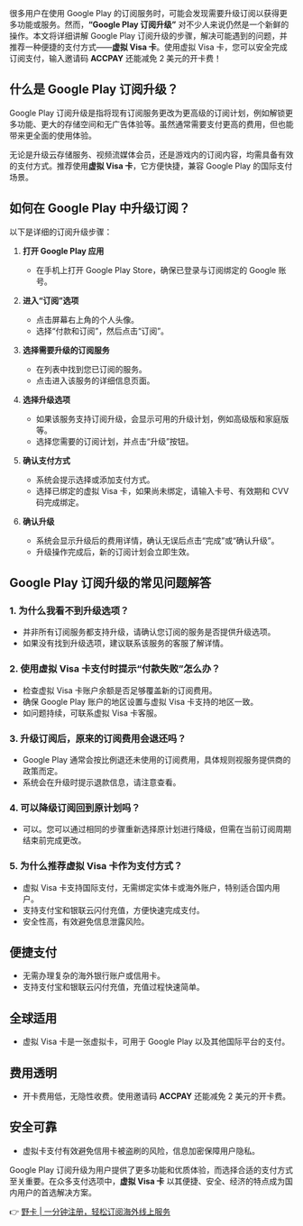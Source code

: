 很多用户在使用 Google Play 的订阅服务时，可能会发现需要升级订阅以获得更多功能或服务。然而，**“Google Play 订阅升级”** 对不少人来说仍然是一个新鲜的操作。本文将详细讲解 Google Play 订阅升级的步骤，解决可能遇到的问题，并推荐一种便捷的支付方式——**虚拟 Visa 卡**。使用虚拟 Visa 卡，您可以安全完成订阅支付，输入邀请码 **ACCPAY** 还能减免 2 美元的开卡费！

## 什么是 Google Play 订阅升级？

Google Play 订阅升级是指将现有订阅服务更改为更高级的订阅计划，例如解锁更多功能、更大的存储空间和无广告体验等。虽然通常需要支付更高的费用，但也能带来更全面的使用体验。

无论是升级云存储服务、视频流媒体会员，还是游戏内的订阅内容，均需具备有效的支付方式。推荐使用**虚拟 Visa 卡**，它方便快捷，兼容 Google Play 的国际支付场景。

## 如何在 Google Play 中升级订阅？

以下是详细的订阅升级步骤：

1. **打开 Google Play 应用**
   - 在手机上打开 Google Play Store，确保已登录与订阅绑定的 Google 账号。

2. **进入“订阅”选项**
   - 点击屏幕右上角的个人头像。
   - 选择“付款和订阅”，然后点击“订阅”。

3. **选择需要升级的订阅服务**
   - 在列表中找到您已订阅的服务。
   - 点击进入该服务的详细信息页面。

4. **选择升级选项**
   - 如果该服务支持订阅升级，会显示可用的升级计划，例如高级版和家庭版等。
   - 选择您需要的订阅计划，并点击“升级”按钮。

5. **确认支付方式**
   - 系统会提示选择或添加支付方式。
   - 选择已绑定的虚拟 Visa 卡，如果尚未绑定，请输入卡号、有效期和 CVV 码完成绑定。

6. **确认升级**
   - 系统会显示升级后的费用详情，确认无误后点击“完成”或“确认升级”。
   - 升级操作完成后，新的订阅计划会立即生效。

## Google Play 订阅升级的常见问题解答

### 1. 为什么我看不到升级选项？

- 并非所有订阅服务都支持升级，请确认您订阅的服务是否提供升级选项。
- 如果没有找到升级选项，建议联系该服务的客服了解详情。

### 2. 使用虚拟 Visa 卡支付时提示“付款失败”怎么办？

- 检查虚拟 Visa 卡账户余额是否足够覆盖新的订阅费用。
- 确保 Google Play 账户的地区设置与虚拟 Visa 卡支持的地区一致。
- 如问题持续，可联系虚拟 Visa 卡客服。

### 3. 升级订阅后，原来的订阅费用会退还吗？

- Google Play 通常会按比例退还未使用的订阅费用，具体规则视服务提供商的政策而定。
- 系统会在升级时提示退款信息，请注意查看。

### 4. 可以降级订阅回到原计划吗？

- 可以。您可以通过相同的步骤重新选择原计划进行降级，但需在当前订阅周期结束前完成更改。

### 5. 为什么推荐虚拟 Visa 卡作为支付方式？

- 虚拟 Visa 卡支持国际支付，无需绑定实体卡或海外账户，特别适合国内用户。
- 支持支付宝和银联云闪付充值，方便快速完成支付。
- 安全性高，有效避免信息泄露风险。

## 便捷支付

- 无需办理复杂的海外银行账户或信用卡。
- 支持支付宝和银联云闪付充值，充值过程快速简单。

## 全球适用

- 虚拟 Visa 卡是一张虚拟卡，可用于 Google Play 以及其他国际平台的支付。

## 费用透明

- 开卡费用低，无隐性收费。使用邀请码 **ACCPAY** 还能减免 2 美元的开卡费。

## 安全可靠

- 虚拟卡支付有效避免信用卡被盗刷的风险，信息加密保障用户隐私。

Google Play 订阅升级为用户提供了更多功能和优质体验，而选择合适的支付方式至关重要。在众多支付选项中，**虚拟 Visa 卡** 以其便捷、安全、经济的特点成为国内用户的首选解决方案。

👉 [野卡 | 一分钟注册，轻松订阅海外线上服务](https://bit.ly/bewildcard)